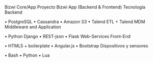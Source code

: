 Bizwi Core/App
Proyecto Bizwi App (Backend & Frontend)
Tecnología
Backend

• PostgreSQL
• Cassandra
• Amazon S3
• Talend ETL + Talend MDM
Middleware and Application

• Python Django
• REST-json
• Flask Web-Services
Front-End

• HTML5 + boilerplate
• Angular.js
• Bootstrap
Dispositivos y sensores

• Bash
• Python
• Lua
